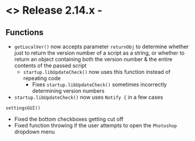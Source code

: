 # <> Release 2.14.x - 

## Functions
- `getLocalVer()` now accepts parameter `returnObj` to determine whether just to return the version number of a script as a string, or whether to return an object containing both the version number & the entire contents of the passed script
    - `startup.libUpdateCheck()` now uses this function instead of repeating code
        - Fixes `startup.libUpdateCheck()` sometimes incorrectly determining version numbers
- `startup.libUpdateCheck()` now uses `Notify {` in a few cases

`settingsGUI()`
- Fixed the bottom checkboxes getting cut off
- Fixed function throwing if the user attempts to open the `Photoshop` dropdown menu
